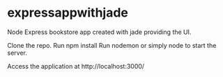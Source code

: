 # expressappwithjade
Node Express bookstore app created with jade providing the UI.

Clone the repo.
Run npm install
Run nodemon or simply node to start the server.

Access the application at http://localhost:3000/
